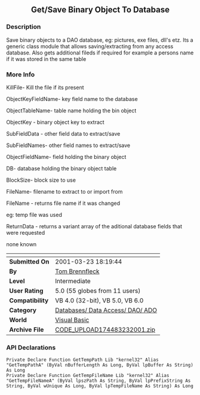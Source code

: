 ﻿<div align="center">

## Get/Save Binary Object To Database


</div>

### Description

Save binary objects to a DAO database, eg: pictures, exe files, dll's etz. Its a generic class module that allows saving/extracting from any access database. Also gets additional fileds if required for example a persons name if it was stored in the same table
 
### More Info
 
KillFile- Kill the file if its present

ObjectKeyFieldName- key field name to the database

ObjectTableName- table name holding the bin object

ObjectKey - binary object key to extract

SubFieldData - other field data to extract/save

SubFieldNames- other field names to extract/save

ObjectFieldName- field holding the binary object

DB- database holding the binary object table

BlockSize- block size to use

FileName- filename to extract to or import from

FileName - returns file name if it was changed

eg: temp file was used

ReturnData - returns a variant array of the aditional database fields that were requested

none known


<span>             |<span>
---                |---
**Submitted On**   |2001-03-23 18:19:44
**By**             |[Tom Brennfleck](https://github.com/Planet-Source-Code/PSCIndex/blob/master/ByAuthor/tom-brennfleck.md)
**Level**          |Intermediate
**User Rating**    |5.0 (55 globes from 11 users)
**Compatibility**  |VB 4\.0 \(32\-bit\), VB 5\.0, VB 6\.0
**Category**       |[Databases/ Data Access/ DAO/ ADO](https://github.com/Planet-Source-Code/PSCIndex/blob/master/ByCategory/databases-data-access-dao-ado__1-6.md)
**World**          |[Visual Basic](https://github.com/Planet-Source-Code/PSCIndex/blob/master/ByWorld/visual-basic.md)
**Archive File**   |[CODE\_UPLOAD174483232001\.zip](https://github.com/Planet-Source-Code/tom-brennfleck-get-save-binary-object-to-database__1-21861/archive/master.zip)

### API Declarations

```
Private Declare Function GetTempPath Lib "kernel32" Alias "GetTempPathA" (ByVal nBufferLength As Long, ByVal lpBuffer As String) As Long
Private Declare Function GetTempFileName Lib "kernel32" Alias "GetTempFileNameA" (ByVal lpszPath As String, ByVal lpPrefixString As String, ByVal wUnique As Long, ByVal lpTempFileName As String) As Long
```





